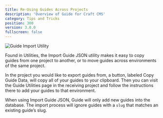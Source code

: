 ```yaml
---
title: Re-Using Guides Across Projects
description: 'Overview of Guide for Craft CMS'
category: Tips and Tricks
position: 300
version: 3.0.0
fullscreen: false
---
```


![Guide Import Utility](https://wbrowar.us-east-1.linodeobjects.com/static/guide-docs/guide-utility-import.png?mtime=20210821155512&focal=none)

Found in Utilities, the Import Guide JSON utility makes it easy to copy guides from one project to another, or to move guides across environments of the same project.

In the project you would like to export guides from, a button, labeled Copy Guide Data, will copy all of your guides to your clipboard. Then you can visit the Guide Utilities page in the receiving project and follow the instructions there to add your guides to that environment.

<alert type="info">

When using Import Guide JSON, Guide will only add new guides into the database. The import process will ignore guides with a `slug` that matches an existing guide’s slug.

</alert>
